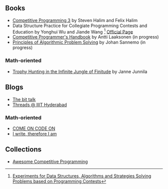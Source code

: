 ## Books
* [Competitive Programming 3](https://cpbook.net/) by Steven Halim and Felix Halim
* Data Structure Practice for Collegiate Programming Contests and Education by Yonghui Wu and Jiande Wang [^1] [Official Page](https://www.crcpress.com/Data-Structure-Practice-for-Collegiate-Programming-Contests-and-Education/Wu-Wang/p/book/9781482215397)
* [Competitive Programmer's Handbook](https://cses.fi/book.pdf) by Antti Laaksonen (in progress)
* [Principles of Algorithmic Problem Solving](http://www.csc.kth.se/~jsannemo/slask/main.pdf) by Johan Sannemo (in progress)

### Math-oriented
* [Trophy Hunting in the Infinite Jungle of Finitude](http://qubit.pw/trophy.pdf) by Janne Junnila

## Blogs
* [The bit talk](http://mradwan.github.io/)
* [Threads @ IIIT Hyderabad](https://threads-iiith.quora.com/)

### Math-oriented
* [COME ON CODE ON](https://comeoncodeon.wordpress.com/)
* [I write, therefore I am](http://am-just-a-nobody.blogspot.is/)

## Collections
* [Awesome Competitive Programming](https://github.com/lnishan/awesome-competitive-programming)

[^1]: [Experiments for Data Structures, Algorithms and Strategies Solving Problems based on Programming Contests](http://www3.cs.stonybrook.edu/~rezaul/Spring-2015/CSE548/Yonghui-Wu/Yonghui-Wu-books.pdf)